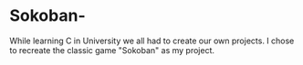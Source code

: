 # Sokoban-
While learning C in University we all had to create our own projects. I chose to recreate the classic game "Sokoban" as my project.
